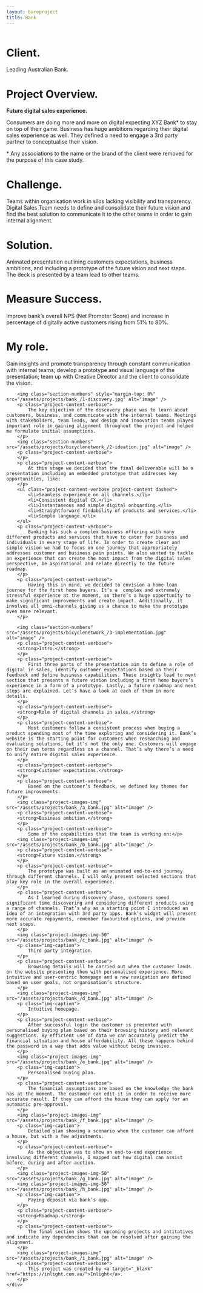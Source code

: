 ```yaml
--- 
layout: bareproject 
title: Bank 
---
```


<!-- Project Header Section -->
<div class="container project-container project-head">
    <div class="row max-width-no-overflow">
        <div class="col-lg-12 max-width-no-overflow">
            <div class="header-wrap">
                <img class="project-head-img" src="/assets/projects/bank_/header.jpg" alt="">
            </div>
        </div>
    </div>
</div>

<!-- Description Section -->
<div id="#projectDescription" class="container project-container">
    <div class="row">
        <div class="col-sm-1 col-md-1"></div>
        <div class="col-sm-3 col-md-3">
            <h1 class="project-header">Client.</h1>
            <p class="project-content">Leading Australian Bank.</p>
        </div>
        <div class="col-sm-1 col-md-1"></div>
        <div class="col-sm-6 col-md-6">
            <h1 class="project-header">Project Overview.</h1>
            <p class="project-content">
                <strong>Future digital sales experience.</strong>
            </p>
            <p class="project-content">
                Consumers are doing more and more on digital expecting XYZ Bank* to stay on top of their game. Business has huge ambitions regarding their digital sales experience as well. They defined a need to engage a 3rd party partner to conceptualise their vision. 
            </p>
            <p class="project-content">
                * Any associations to the name or the brand of the client were removed for the purpose of this case study.
            </p>
            <h1 class="project-header">Challenge.</h1>
            <p class="project-content">
                Teams within organisation work in silos lacking visibility and transparency. Digital Sales Team needs to define and  consolidate their future vision and find the best solution to communicate it to the other teams in order to gain internal alignment. 
            </p>
            <h1 class="project-header">Solution.</h1>
            <p class="project-content">
                Animated presentation outlining customers expectations, business ambitions, and including a prototype of the future vision and next steps. The deck is presented by a team lead to other teams.
            </p>
             <h1 class="project-header">Measure Success.</h1>
            <p class="project-content">
                Improve bank’s overall NPS (Net Promoter Score) and increase in percentage of digitally active customers rising from 51% to 80%.
            <h1 class="project-header">My role.</h1>
            <p class="project-content">
                Gain insights and promote transparency through constant communication with internal teams; develop a prototype and visual language of the presentation; team up with Creative Director and the client to consolidate the vision.
        </div>
        <div class="col-sm-1 col-md-1"></div>
    </div>
</div>

<!-- Project Images Section -->
<div id="#projectImages" class="container project-container-images">
    <div class="project-images">
        
        <img class="section-numbers" style="margin-top: 0%" src="/assets/projects/bank_/1-discovery.jpg" alt="image" />
        <p class="project-content-verbose">
            The key objective of the discovery phase was to learn about customers, business, and communicate with the internal teams. Meetings with stakeholders, team leads, and design and innovation teams played important role in gaining alignment throughout the project and helped me formulate initial assumptions.
        </p>
        <img class="section-numbers" src="/assets/projects/bicyclenetwork_/2-ideation.jpg" alt="image" />
        <p class="project-content-verbose">
        </p>
        <p class="project-content-verbose">
            At this stage we decided that the final deliverable will be a presentation including an embedded prototype that addresses key opportunities, like:
        </p>
        <ul class="project-content-verbose project-content dashed">
            <li>Seamless experience on all channels.</li>
            <li>Consistent digital CX.</li>
            <li>Instantaneous and simple digital onboarding.</li>
            <li>Straightforward findability of products and services.</li>
            <li>Simple language.</li>
        </ul>
        <p class="project-content-verbose">    
            Banking has such a complex business offering with many different products and services that have to cater for business and individuals in every stage of life. In order to create clear and simple vision we had to focus on one journey that appropriately addresses customer and business pain points. We also wanted to tackle an experience that can create the most impact from the digital sales perspective, be aspirational and relate directly to the future roadmap.  
        </p>
        <p class="project-content-verbose">
            Having this in mind, we decided to envision a home loan journey for the first home buyers. It’s a  complex and extremely stressful experience at the moment, so there’s a huge opportunity to make significant improvements and create impact. Additionally, it involves all omni-channels giving us a chance to make the prototype even more relevant.
        </p>
       
        <img class="section-numbers" src="/assets/projects/bicyclenetwork_/3-implementation.jpg" alt="image" />
        <p class="project-content-verbose">
        <strong>Intro.</strong>
        </p>
        <p class="project-content-verbose">
            First three parts of the presentation aim to define a role of digital in sales, identify customer expectations based on their feedback and define business capabilities. These insights lead to next section that presents a future vision including a first home buyers’s experience in a form of a prototype. Lastly, a future roadmap and next steps are explained. Let’s have a look at each of them in more details.
        </p>
        <p class="project-content-verbose">
        <strong>Role of digital channels in sales.</strong>
        </p>
        <p class="project-content-verbose">
            Most customers follow a consistent process when buying a product spending most of the time exploring and considering it. Bank’s website is the starting point for customers when researching and evaluating solutions, but it’s not the only one. Customers will engage on their own terms regardless on a channel. That’s why there’s a need to unify entire digital sales experience. 
        </p>  
        <p class="project-content-verbose">
        <strong>Customer expectations.</strong>
        </p>
        <p class="project-content-verbose">
            Based on the customer’s feedback, we defined key themes for future improvements:
        </p>
        <img class="project-images-img" src="/assets/projects/bank_/a_bank.jpg" alt="image" />
        <p class="project-content-verbose">
        <strong>Business ambition.</strong>
        </p>
        <p class="project-content-verbose">
            Some of the capabilities that the team is working on:</p>
        <img class="project-images-img" src="/assets/projects/bank_/b_bank.jpg" alt="image" />       
        <p class="project-content-verbose">
        <strong>Future vision.</strong>
        </p>
        <p class="project-content-verbose">
            The prototype was built as an animated end-to-end journey through different channels. I will only present selected sections that play key role in the overall experience.
        </p>
        <p class="project-content-verbose">
            As I learned during discovery phase, customers spend significant time discovering and considering different products using a range of channels. That’s why as a starting point I introduced an idea of an integration with 3rd party apps. Bank’s widget will present more accurate repayments, remember favourited options, and provide next steps.
        </p>
        <img class="project-images-img-50" src="/assets/projects/bank_/c_bank.jpg" alt="image" />
        <p class="img-caption">
            Third party integration.
        </p>
        <p class="project-content-verbose">
            Browsing details will be carried out when the customer lands on the website presenting them with personalised experience. More intuitive and user-centric homepage and a new navigation are defined based on user goals, not organisation’s structure.
        </p>
        <img class="project-images-img" src="/assets/projects/bank_/d_bank.jpg" alt="image" />
        <p class="img-caption">
            Intuitive homepage.
        </p>
        <p class="project-content-verbose">
            After successful login the customer is presented with personalised buying plan based on their browsing history and relevant suggestions. By efficient use of data we can accurately predict the financial situation and house affordability. All these happens behind the password in a way that adds value without being invasive. 
        </p>
        <img class="project-images-img" src="/assets/projects/bank_/e_bank.jpg" alt="image" />
        <p class="img-caption">
            Personalised buying plan.
        </p> 
        <p class="project-content-verbose">
            The financial assumptions are based on the knowledge the bank has at the moment. The customer can edit it in order to receive more accurate result. If they can afford the house they can apply for an automatic pre-approval. 
        </p>
        <img class="project-images-img" src="/assets/projects/bank_/f_bank.jpg" alt="image" />
        <p class="img-caption">
            Detailed plan showing a scenario when the customer can afford a house, but with a few adjustments.
        </p>
        <p class="project-content-verbose">
            As the objective was to show an end-to-end experience involving different channels, I mapped out how digital can assist before, during and after auction. 
        </p>
        <img class="project-images-img-50" src="/assets/projects/bank_/g_bank.jpg" alt="image" />
        <img class="project-images-img-50" src="/assets/projects/bank_/h_bank.jpg" alt="image" />      
        <p class="img-caption">
            Paying deposit via bank’s app.
        </p>
        <p class="project-content-verbose">     
        <strong>Roadmap.</strong>
        </p>
        <p class="project-content-verbose">
            The final section shows the upcoming projects and intitatives and indicate any dependencies that can be resolved after gaining the alignment. 
        </p>
        <img class="project-images-img" src="/assets/projects/bank_/i_bank.jpg" alt="image" />       
        <p class="project-content-verbose">
            This project was created by <a target="_blank" href="https://inlight.com.au/">Inlight</a>.
        </p>
    </div>
</div>
